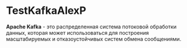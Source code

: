 # TestKafkaAlexP

**Apache Kafka** - это распределенная система потоковой обработки данных, 
которая может использоваться для построения масштабируемых и отказоустойчивых систем обмена сообщениями.

